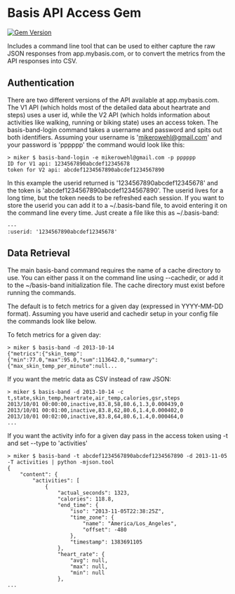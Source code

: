 # Basis API Access Gem

[![Gem Version](https://badge.fury.io/rb/basis-band.png)](http://badge.fury.io/rb/basis-band)

Includes a command line tool that can be used to either capture the raw JSON
responses from app.mybasis.com, or to convert the metrics from the API
responses into CSV.

## Authentication

There are two different versions of the API available at app.mybasis.com. The
V1 API (which holds most of the detailed data about heartrate and steps) uses a
user id, while the V2 API (which holds information about activities like
walking, running or biking state) uses an access token. The basis-band-login
command takes a username and password and spits out both identifiers.
Assuming your username is
'mikerowehl@gmail.com' and your password is 'pppppp' the command would look
like this:

```
> miker $ basis-band-login -e mikerowehl@gmail.com -p pppppp
ID for V1 api: 1234567890abcdef12345678
token for V2 api: abcdef1234567890abcdef1234567890
```

In this example the userid returned is '1234567890abcdef12345678' and the 
token is 'abcdef1234567890abcdef1234567890'. The userid lives for a long time,
but the token needs to be refreshed each session. If you want to store the
userid you can add it to a ~/.basis-band file, to avoid entering it on the
command line every time. Just create a file like this as ~/.basis-band:

```
---
:userid: '1234567890abcdef12345678'
```

## Data Retrieval

The main basis-band command requires the name of a cache directory to use.
You can either pass it on the command line using --cachedir, or add it to the
~/basis-band initialization file. The cache directory must exist before
running the commands.

The default is to fetch metrics for a given day (expressed in YYYY-MM-DD
format). Assuming you have userid and cachedir setup in your config file the
commands look like below.

To fetch metrics for a given day:

```
> miker $ basis-band -d 2013-10-14
{"metrics":{"skin_temp":{"min":77.0,"max":95.0,"sum":113642.0,"summary":{"max_skin_temp_per_minute":null...
```

If you want the metric data as CSV instead of raw JSON:

```
> miker $ basis-band -d 2013-10-14 -c
t,state,skin_temp,heartrate,air_temp,calories,gsr,steps
2013/10/01 00:00:00,inactive,83.8,58,80.6,1.3,0.000439,0
2013/10/01 00:01:00,inactive,83.8,62,80.6,1.4,0.000402,0
2013/10/01 00:02:00,inactive,83.8,64,80.6,1.4,0.000464,0
...
```

If you want the activity info for a given day pass in the access token using
-t and set --type to 'activities'

```
> miker $ basis-band -t abcdef1234567890abcdef1234567890 -d 2013-11-05 -T activities | python -mjson.tool
{
    "content": {
        "activities": [
            {
                "actual_seconds": 1323,
                "calories": 118.8,
                "end_time": {
                    "iso": "2013-11-05T22:38:25Z",
                    "time_zone": {
                        "name": "America/Los_Angeles",
                        "offset": -480
                    },
                    "timestamp": 1383691105
                },
                "heart_rate": {
                    "avg": null,
                    "max": null,
                    "min": null
                },
...
```


